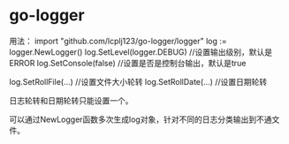 # go-logger
用法：
import "github.com/lcplj123/go-logger/logger"
log := logger.NewLogger()
log.SetLevel(logger.DEBUG) //设置输出级别，默认是ERROR
log.SetConsole(false)  //设置是否是控制台输出，默认是true

log.SetRollFile(...)  //设置文件大小轮转
log.SetRollDate(...)  //设置日期轮转

日志轮转和日期轮转只能设置一个。

可以通过NewLogger函数多次生成log对象，针对不同的日志分类输出到不通文件。

